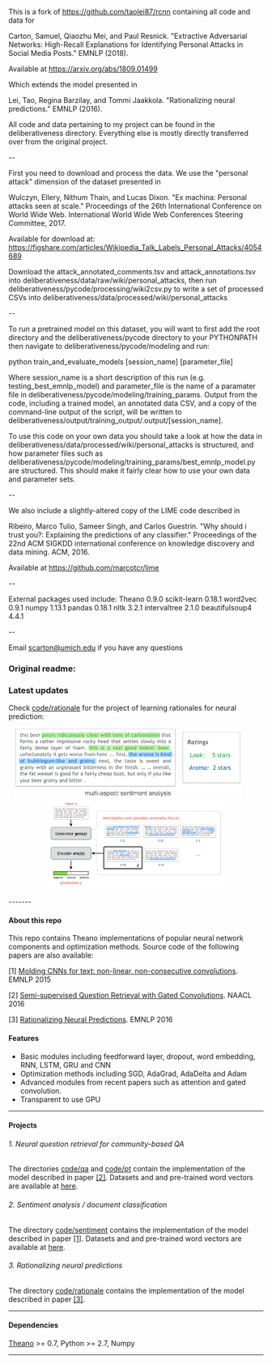 This is a fork of https://github.com/taolei87/rcnn containing all code and data for

Carton, Samuel, Qiaozhu Mei, and Paul Resnick. "Extractive Adversarial Networks: High-Recall Explanations for Identifying Personal Attacks in Social Media Posts." EMNLP (2018).

Available at https://arxiv.org/abs/1809.01499

Which extends the model presented in

Lei, Tao, Regina Barzilay, and Tommi Jaakkola. "Rationalizing neural predictions." EMNLP (2016).

All code and data pertaining to my project can be found in the deliberativeness directory. Everything else is mostly directly transferred over from the original project.

--


First you need to download and process the data. We use the "personal attack" dimension of the dataset presented in

Wulczyn, Ellery, Nithum Thain, and Lucas Dixon. "Ex machina: Personal attacks seen at scale." Proceedings of the 26th International Conference on World Wide Web. International World Wide Web Conferences Steering Committee, 2017.

Available for download at: https://figshare.com/articles/Wikipedia_Talk_Labels_Personal_Attacks/4054689

Download the attack_annotated_comments.tsv and attack_annotations.tsv into deliberativeness/data/raw/wiki/personal_attacks, then run deliberativeness/pycode/processing/wiki2csv.py to write a set of processed CSVs into deliberativeness/data/processed/wiki/personal_attacks


--

To run a pretrained model on this dataset, you will want to first add the root directory and the deliberativeness/pycode directory to your PYTHONPATH then navigate to deliberativeness/pycode/modeling and run:

python train_and_evaluate_models [session_name] [parameter_file]

Where session_name is a short description of this run (e.g. testing_best_emnlp_model) and parameter_file is the name of a paramater file in deliberativeness/pycode/modeling/training_params. Output from the code, including a trained model, an annotated data CSV, and a copy of the command-line output of the script, will be written to deliberativeness/output/training_output/.output/[session_name].


To use this code on your own data you should take a look at how the data in deliberativeness/data/processed/wiki/personal_attacks is structured, and how parameter files such as deliberativeness/pycode/modeling/training_params/best_emnlp_model.py are structured. This should make it fairly clear how to use your own data and parameter sets.


--

We also include a slightly-altered copy of the LIME code described in

Ribeiro, Marco Tulio, Sameer Singh, and Carlos Guestrin. "Why should i trust you?: Explaining the predictions of any classifier." Proceedings of the 22nd ACM SIGKDD international conference on knowledge discovery and data mining. ACM, 2016.

Available at https://github.com/marcotcr/lime



--

External packages used include:
Theano 0.9.0
scikit-learn 0.18.1
word2vec 0.9.1
numpy 1.13.1
pandas 0.18.1
nltk 3.2.1
intervaltree 2.1.0
beautifulsoup4 4.4.1

--

Email scarton@umich.edu if you have any questions




### Original readme:



### Latest updates
Check [code/rationale](/code/rationale) for the project of learning rationales for neural prediction:  <p align="center">
<img height =140 src="rationale/figures/example.png"> &nbsp; &nbsp; &nbsp; &nbsp; <img width=350 src="rationale/figures/model_framework.png">
</p>
-------

#### About this repo
This repo contains Theano implementations of popular neural network components and optimization methods. Source code of the following papers are also available:

  [1] [Molding CNNs for text: non-linear, non-consecutive convolutions](http://arxiv.org/abs/1508.04112). EMNLP 2015
  
  [2] [Semi-supervised Question Retrieval with Gated Convolutions](http://arxiv.org/abs/1512.05726). NAACL 2016

  [3] [Rationalizing Neural Predictions](https://people.csail.mit.edu/taolei/papers/emnlp16_rationale.pdf). EMNLP 2016

#### Features
  - Basic modules including feedforward layer, dropout, word embedding, RNN, LSTM, GRU and CNN
  - Optimization methods including SGD, AdaGrad, AdaDelta and Adam
  - Advanced modules from recent papers such as attention and gated convolution.
  - Transparent to use GPU

-------

#### Projects

###### 1. Neural question retrieval for community-based QA

The directories [code/qa](/code/qa) and [code/pt](/code/pt) contain the implementation of the model described in paper [[2]](http://arxiv.org/abs/1512.05726). Datasets and and pre-trained word vectors are available at [here](https://github.com/taolei87/askubuntu).

###### 2. Sentiment analysis / document classification

The directory [code/sentiment](/code/sentiment) contains the implementation of the model described in paper [[1]](http://arxiv.org/abs/1508.04112). Datasets and and pre-trained word vectors are available at [here](https://github.com/taolei87/text_convnet).

###### 3. Rationalizing neural predictions

The directory [code/rationale](/code/rationale) contains the implementation of the model described in paper [[3]](https://people.csail.mit.edu/taolei/papers/emnlp16_rationale.pdf).

-------

#### Dependencies
  [Theano](http://deeplearning.net/software/theano/) >= 0.7, Python >= 2.7, Numpy

-------
